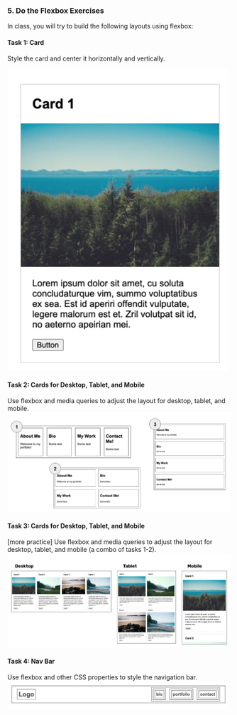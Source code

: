 ### 5. Do the Flexbox Exercises
In class, you will try to build the following layouts using flexbox:

#### Task 1: Card
Style the card and center it horizontally and vertically.
<div class="flex-container">
    <img src="/assets/images/lectures/lecture07/ss1.png" />
</div>

#### Task 2: Cards for Desktop, Tablet, and Mobile
Use flexbox and media queries to adjust the layout for desktop, tablet, and mobile.
<img src="/assets/images/lectures/lecture07/ss2.png" />

#### Task 3: Cards for Desktop, Tablet, and Mobile
[more practice] Use flexbox and media queries to adjust the layout for desktop, tablet, and mobile (a combo of tasks 1-2).
<img src="/assets/images/lectures/lecture07/ss3.png" />

#### Task 4: Nav Bar
Use flexbox and other CSS properties to style the navigation bar.
<img style="width: 500px;" src="/assets/images/lectures/lecture07/ss4.png" />